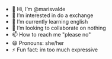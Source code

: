 - 👋 Hi, I’m @marisvalde
- 👀 I’m interested in do a exchange
- 🌱 I’m currently learning english
- 💞️ I’m looking to collaborate on nothing
- 📫 How to reach me "please no"
- 😄 Pronouns: she/her
- ⚡ Fun fact: im too much expressive
  

<!---
marisvalde/marisvalde is a ✨ special ✨ repository because its `README.md` (this file) appears on your GitHub profile.
You can click the Preview link to take a look at your changes.
--->
